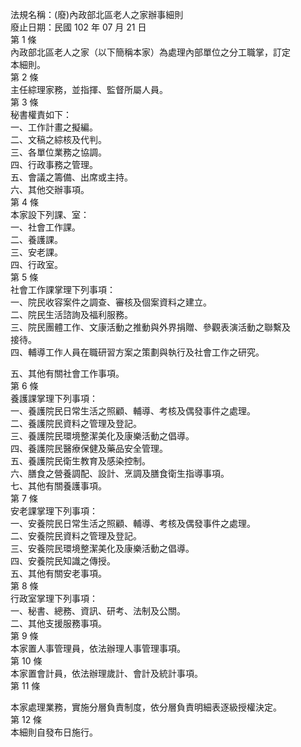 法規名稱：(廢)內政部北區老人之家辦事細則  
廢止日期：民國 102 年 07 月 21 日  
第 1 條  
內政部北區老人之家（以下簡稱本家）為處理內部單位之分工職掌，訂定  
本細則。  
第 2 條  
主任綜理家務，並指揮、監督所屬人員。  
第 3 條  
秘書權責如下：  
一、工作計畫之擬編。  
二、文稿之綜核及代判。  
三、各單位業務之協調。  
四、行政事務之管理。  
五、會議之籌備、出席或主持。  
六、其他交辦事項。  
第 4 條  
本家設下列課、室：  
一、社會工作課。  
二、養護課。  
三、安老課。  
四、行政室。  
第 5 條  
社會工作課掌理下列事項：  
一、院民收容案件之調查、審核及個案資料之建立。  
二、院民生活諮詢及福利服務。  
三、院民團體工作、文康活動之推動與外界捐贈、參觀表演活動之聯繫及  
接待。  
四、輔導工作人員在職研習方案之策劃與執行及社會工作之研究。  


五、其他有關社會工作事項。  
第 6 條  
養護課掌理下列事項：  
一、養護院民日常生活之照顧、輔導、考核及偶發事件之處理。  
二、養護院民資料之管理及登記。  
三、養護院民環境整潔美化及康樂活動之倡導。  
四、養護院民醫療保健及藥品安全管理。  
五、養護院民衛生教育及感染控制。  
六、膳食之營養調配、設計、烹調及膳食衛生指導事項。  
七、其他有關養護事項。  
第 7 條  
安老課掌理下列事項：  
一、安養院民日常生活之照顧、輔導、考核及偶發事件之處理。  
二、安養院民資料之管理及登記。  
三、安養院民環境整潔美化及康樂活動之倡導。  
四、安養院民知識之傳授。  
五、其他有關安老事項。  
第 8 條  
行政室掌理下列事項：  
一、秘書、總務、資訊、研考、法制及公關。  
二、其他支援服務事項。  
第 9 條  
本家置人事管理員，依法辦理人事管理事項。  
第 10 條  
本家置會計員，依法辦理歲計、會計及統計事項。  
第 11 條  


本家處理業務，實施分層負責制度，依分層負責明細表逐級授權決定。  
第 12 條  
本細則自發布日施行。  


